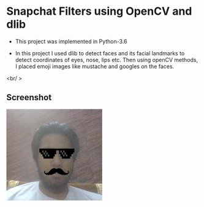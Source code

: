 # Snapchat Filters using OpenCV and dlib

- This project was implemented in Python-3.6

- In this project I used dlib to detect faces and its facial landmarks to detect coordinates of eyes, nose, lips etc. Then using openCV methods, I placed emoji images like mustache and googles on the faces.

<br/ >

## Screenshot

<img src="https://github.com/ShashankSinha98/Snapchat-Filters-using-OpenCV-and-dlib/blob/master/result_img.png" width="250">
